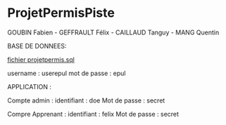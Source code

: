 # ProjetPermisPiste
GOUBIN Fabien - GEFFRAULT Félix - CAILLAUD Tanguy - MANG Quentin

BASE DE DONNEES:

  [fichier projetpermis.sql](/projetpermis.sql)
  
  username : userepul
  mot de passe : epul
  
APPLICATION :

Compte admin :
  identifiant : doe
  Mot de passe : secret

Compre Apprenant :
  identifiant : felix
  Mot de passe : secret

